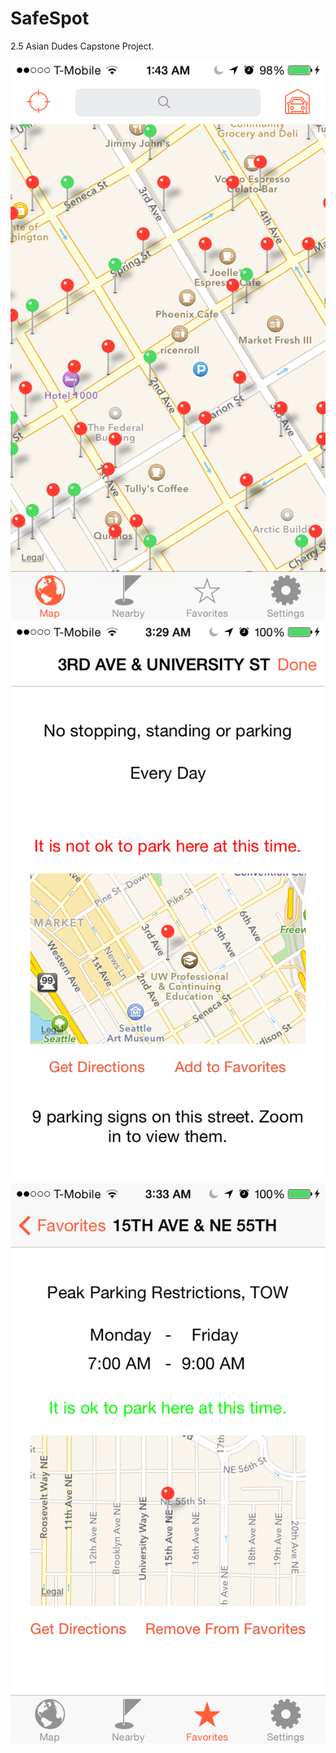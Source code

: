 SafeSpot
========

2.5 Asian Dudes Capstone Project.

![Alt text](/SafeSpot/Screenshots/IMG_0332.png?raw=true "Map")
![Alt text](/SafeSpot/Screenshots/IMG_0346.png?raw=true "Detail OK")
![Alt text](/SafeSpot/Screenshots/IMG_0351.png?raw=true "Detail Not OK")

